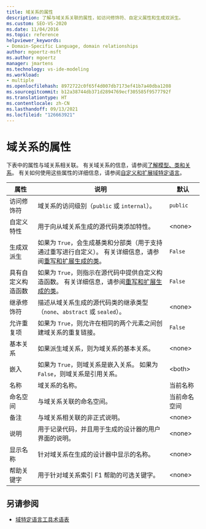 ```yaml
---
title: 域关系的属性
description: 了解与域关系关联的属性，如访问修饰符、自定义属性和生成双派生。
ms.custom: SEO-VS-2020
ms.date: 11/04/2016
ms.topic: reference
helpviewer_keywords:
- Domain-Specific Language, domain relationships
author: mgoertz-msft
ms.author: mgoertz
manager: jmartens
ms.technology: vs-ide-modeling
ms.workload:
- multiple
ms.openlocfilehash: 8972722c0f65f4d007db7173ef41b7a40dba1208
ms.sourcegitcommit: b12a38744db371d2894769ecf305585f9577792f
ms.translationtype: HT
ms.contentlocale: zh-CN
ms.lasthandoff: 09/13/2021
ms.locfileid: "126663921"
---
```

# <a name="properties-of-domain-relationships"></a>域关系的属性
下表中的属性与域关系相关联。 有关域关系的信息，请参阅[了解模型、类和关系](../modeling/understanding-models-classes-and-relationships.md)。 有关如何使用这些属性的详细信息，请参阅[自定义和扩展域特定语言](../modeling/customizing-and-extending-a-domain-specific-language.md)。

|属性|说明|默认|
|-|-|-|
|访问修饰符|域关系的访问级别（`public` 或 `internal`）。|`public`|
|自定义特性|用于向从域关系生成的源代码类添加特性。|\<none>|
|生成双派生|如果为 `True`，会生成基类和分部类（用于支持通过重写进行自定义）。 有关详细信息，请参阅[重写和扩展生成的类](../modeling/overriding-and-extending-the-generated-classes.md)。|`False`|
|具有自定义构造函数|如果为 `True`，则指示在源代码中提供自定义构造函数。 有关详细信息，请参阅[重写和扩展生成的类](../modeling/overriding-and-extending-the-generated-classes.md)。|`False`|
|继承修饰符|描述从域关系生成的源代码类的继承类型（`none`、`abstract` 或 `sealed`）。|\<none>|
|允许重复项|如果为 `True`，则允许在相同的两个元素之间创建域关系的重复链接。|`False`|
|基本关系|如果派生域关系，则为域关系的基本关系。|\<none>|
|嵌入|如果为 `True`，则域关系是嵌入关系。 如果为 `False`，则域关系是引用关系。|\<both>|
|名称|域关系的名称。|当前名称|
|命名空间|与域关系关联的命名空间。|当前命名空间|
|备注|与域关系相关联的非正式说明。|\<none>|
|说明|用于记录代码，并且用于生成的设计器的用户界面的说明。|\<none>|
|显示名称|针对域关系在生成的设计器中显示的名称。|\<none>|
|帮助关键字|用于针对域关系索引 F1 帮助的可选关键字。|\<none>|

## <a name="see-also"></a>另请参阅

- [域特定语言工具术语表](/previous-versions/bb126564(v=vs.100))